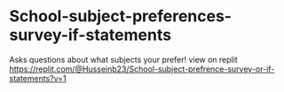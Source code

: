 # School-subject-preferences-survey-if-statements
Asks questions about what subjects your prefer!
view on replit https://replit.com/@Husseinb23/School-subject-prefrence-survey-or-if-statements?v=1 
